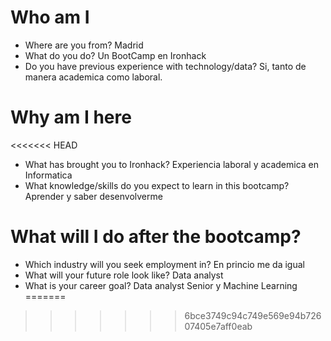 # Who am I

* Where are you from? Madrid
* What do you do? Un BootCamp en Ironhack
* Do you have previous experience with technology/data? Si, tanto de manera academica como laboral.

# Why am I here

<<<<<<< HEAD
* What has brought you to Ironhack? Experiencia laboral y academica en Informatica
* What knowledge/skills do you expect to learn in this bootcamp? Aprender y saber desenvolverme 

# What will I do after the bootcamp?

* Which industry will you seek employment in? En princio me da igual
* What will your future role look like? Data analyst
* What is your career goal? Data analyst Senior y Machine Learning
=======
>>>>>>> 6bce3749c94c749e569e94b72607405e7aff0eab
